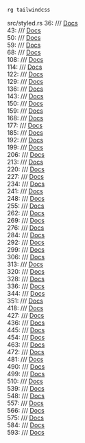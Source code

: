 
```rust
rg tailwindcss
```

src/styled.rs
36:    /// [Docs](https://tailwindcss.com/docs/display)  
43:    /// [Docs](https://tailwindcss.com/docs/display)  
50:    /// [Docs](https://tailwindcss.com/docs/whitespace#normal)  
59:    /// [Docs](https://tailwindcss.com/docs/whitespace#nowrap)  
68:    /// [Docs](https://tailwindcss.com/docs/text-overflow#ellipsis)  
108:    /// [Docs](https://tailwindcss.com/docs/text-overflow#truncate)  
114:    /// [Docs](https://tailwindcss.com/docs/line-clamp)  
122:    /// [Docs](https://tailwindcss.com/docs/flex-direction#column)  
129:    /// [Docs](https://tailwindcss.com/docs/flex-direction#column-reverse)  
136:    /// [Docs](https://tailwindcss.com/docs/flex-direction#row)  
143:    /// [Docs](https://tailwindcss.com/docs/flex-direction#row-reverse)  
150:    /// [Docs](https://tailwindcss.com/docs/flex#flex-1)  
159:    /// [Docs](https://tailwindcss.com/docs/flex#auto)  
168:    /// [Docs](https://tailwindcss.com/docs/flex#initial)  
177:    /// [Docs](https://tailwindcss.com/docs/flex#none)  
185:    /// [Docs](https://tailwindcss.com/docs/flex-basis)  
192:    /// [Docs](https://tailwindcss.com/docs/flex-grow)  
199:    /// [Docs](https://tailwindcss.com/docs/flex-shrink)  
206:    /// [Docs](https://tailwindcss.com/docs/flex-shrink#dont-shrink)  
213:    /// [Docs](https://tailwindcss.com/docs/flex-wrap#wrap-normally)  
220:    /// [Docs](https://tailwindcss.com/docs/flex-wrap#wrap-reversed)  
227:    /// [Docs](https://tailwindcss.com/docs/flex-wrap#dont-wrap)  
234:    /// [Docs](https://tailwindcss.com/docs/align-items#start)  
241:    /// [Docs](https://tailwindcss.com/docs/align-items#end)  
248:    /// [Docs](https://tailwindcss.com/docs/align-items#center)  
255:    /// [Docs](https://tailwindcss.com/docs/align-items#baseline)  
262:    /// [Docs](https://tailwindcss.com/docs/justify-content#start)  
269:    /// [Docs](https://tailwindcss.com/docs/justify-content#end)  
276:    /// [Docs](https://tailwindcss.com/docs/justify-content#center)  
284:    /// [Docs](https://tailwindcss.com/docs/justify-content#space-between)  
292:    /// [Docs](https://tailwindcss.com/docs/justify-content#space-around)  
299:    /// [Docs](https://tailwindcss.com/docs/align-content#normal)  
306:    /// [Docs](https://tailwindcss.com/docs/align-content#center)  
313:    /// [Docs](https://tailwindcss.com/docs/align-content#start)  
320:    /// [Docs](https://tailwindcss.com/docs/align-content#end)  
328:    /// [Docs](https://tailwindcss.com/docs/align-content#space-between)  
336:    /// [Docs](https://tailwindcss.com/docs/align-content#space-around)  
344:    /// [Docs](https://tailwindcss.com/docs/align-content#space-evenly)  
351:    /// [Docs](https://tailwindcss.com/docs/align-content#stretch)  
418:    /// [Docs](https://tailwindcss.com/docs/font-size#setting-the-font-size)  
427:    /// [Docs](https://tailwindcss.com/docs/font-size#setting-the-font-size)  
436:    /// [Docs](https://tailwindcss.com/docs/font-size#setting-the-font-size)  
445:    /// [Docs](https://tailwindcss.com/docs/font-size#setting-the-font-size)  
454:    /// [Docs](https://tailwindcss.com/docs/font-size#setting-the-font-size)  
463:    /// [Docs](https://tailwindcss.com/docs/font-size#setting-the-font-size)  
472:    /// [Docs](https://tailwindcss.com/docs/font-size#setting-the-font-size)  
481:    /// [Docs](https://tailwindcss.com/docs/font-style#italicizing-text)  
490:    /// [Docs](https://tailwindcss.com/docs/font-style#displaying-text-normally)  
499:    /// [Docs](https://tailwindcss.com/docs/text-decoration-line#underling-text)  
510:    /// [Docs](https://tailwindcss.com/docs/text-decoration-line#adding-a-line-through-text)  
539:    /// [Docs](https://tailwindcss.com/docs/text-decoration-style)  
548:    /// [Docs](https://tailwindcss.com/docs/text-decoration-style)  
557:    /// [Docs](https://tailwindcss.com/docs/text-decoration-thickness)  
566:    /// [Docs](https://tailwindcss.com/docs/text-decoration-thickness)  
575:    /// [Docs](https://tailwindcss.com/docs/text-decoration-thickness)  
584:    /// [Docs](https://tailwindcss.com/docs/text-decoration-thickness)  
593:    /// [Docs](https://tailwindcss.com/docs/text-decoration-thickness)
